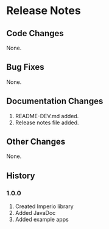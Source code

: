 # Release Notes

## Code Changes

None.

## Bug Fixes

None.

## Documentation Changes

1. README-DEV.md added.
1. Release notes file added.

## Other Changes

None.

## History

### 1.0.0

1. Created Imperio library
1. Added JavaDoc
1. Added example apps
